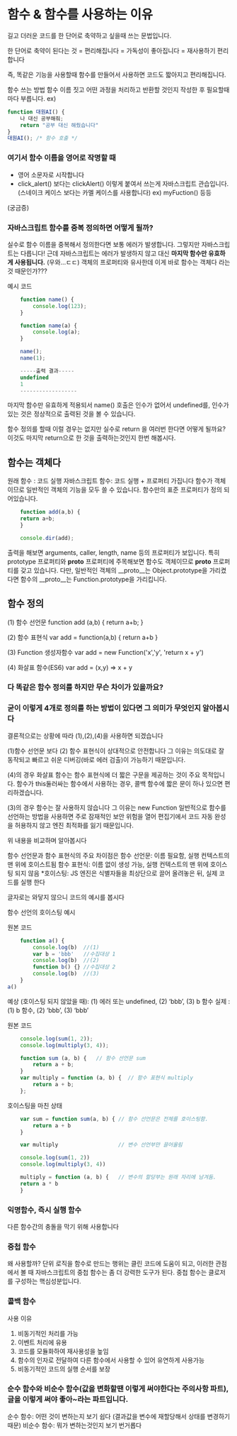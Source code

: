 # 함수 & 함수를 사용하는 이유
길고 더러운 코드를 한 단어로 축약하고 싶을때 쓰는 문법입니다.

한 단어로 축약이 된다는 것 = 편리해집니다 = 가독성이 좋아집니다 = 재사용하기 편리합니다

즉, 똑같은 기능을 사용할때 함수를 만들어서 사용하면 코드도 짧아지고 편리해집니다.

함수 쓰는 방법
함수 이름 짓고 어떤 과정을 처리하고 반환할 것인지 작성한 후 필요할때마다 부릅니다.
ex)
```javascript
function 대원AI() {
    나 대신 공부해줘;
    return "공부 대신 해줬습니다"
}
대원AI(); /* 함수 호출 */
```

### 여기서 함수 이름을 영어로 작명할 때
- 영어 소문자로 시작합니다
- click_alert() 보다는 clickAlert() 이렇게 붙여서 쓰는게 자바스크립트 관습입니다. (스네이크 케이스 보다는 카멜 케이스를 사용합니다)
    ex) myFuction() 등등

(궁금증)
### 자바스크립트 함수를 중복 정의하면 어떻게 될까?

실수로 함수 이름을 중복해서 정의한다면 보통 에러가 발생합니다.
그렇지만 자바스크립트는 다릅니다!
근데 자바스크립트는 에러가 발생하지 않고 대신 **마지막 함수만 유효하게 사용됩니다.** (우와...ㄷㄷ)
객체의 프로퍼티와 유사한데 이게 바로 함수는 객체다 라는 것 때문인가???


예시 코드
```javascript
    function name() {
        console.log(123);
    }

    function name(a) {
        console.log(a);
    }

    name();
    name(1);

    -----출력 결과-----
    undefined
    1
    ------------------

```

마지막 함수만 유효하게 적용되서 name() 호출은 인수가 없어서 undefined를, 인수가 있는 것은 정상적으로 출력된 것을 볼 수 있습니다.


함수 정의를 할때 이럴 경우는 없지만 실수로 return 을 여러번 한다면 어떻게 될까요?
이것도 마지막 return으로 한 것을 출력하는것인지 한번 해봅시다.

## 함수는 객체다
원래 함수 : 코드 실행
자바스크립트 함수: 코드 실행 + 프로퍼티 가집니다
함수가 객체이므로 일반적인 객체의 기능을 모두 쓸 수 있습니다.
함수만의 표준 프로퍼티가 정의 되어있습니다.

```javascript
    function add(a,b) {
    return a+b;
    }

    console.dir(add);
```
출력을 해보면  arguments, caller, length, name 등의 프로퍼티가 보입니다.
특히 prototype 프로퍼티와 __proto__ 프로퍼티에 주목해보면
함수도 객체이므로 __proto__ 프로퍼티를 갖고 있습니다. 다만, 일반적인 객체의 __proto__는 Object.prototype을 가리켰다면 함수의 __proto__는 Function.prototype을 가리킵니다.

## 함수 정의

(1) 함수 선언문
function add (a,b) {
    return a+b;
}

(2) 함수 표현식
var add = function(a,b) {
    return a+b
}

(3) Function 생성자함수
var add = new Function('x','y', 'return x + y')

(4) 화살표 함수(ES6)
var add = (x,y) => x + y


### 다 똑같은 함수 정의를 하지만 무슨 차이가 있을까요?
### 굳이 이렇게 4개로 정의를 하는 방법이 있다면 그 의미가 무엇인지 알아봅시다


결론적으로는 상황에 따라 (1),(2),(4)을 사용하면 되겠습니다


(1)함수 선언문 보다 (2) 함수 표현식이 상대적으로 안전합니다
그 이유는 의도대로 잘 동작되고 빠르고 쉬운 디버깅(바로 에러 검출)이 가능하기 때문입니다.

(4)의 경우
화살표 함수는 함수 표현식에 더 짧은 구문을 제공하는 것이 주요 목적입니다.
함수가 this둘러싸는 함수에서 사용하는 경우, 콜백 함수에 짧은 문이 하나 있으면 편리하겠습니다.

(3)의 경우 함수는 잘 사용하지 않습니다
그 이유는 new Function 일반적으로 함수를 선언하는 방법을 사용하면 주로 잠재적인 보안 위험을 열어 편집기에서 코드 자동 완성을 허용하지 않고 엔진 최적화를 잃기 때문입니다.

위 내용을 비교하며 알아봅시다

함수 선언문과 함수 표현식의 주요 차이점은
    함수 선언문: 이름 필요함, 실행 컨텍스트의 맨 위에 호이스트됨
    함수 표현식: 이름 없이 생성 가능, 실행 컨텍스트의 맨 위에 호이스팅 되지 않음
*호이스팅: JS 엔진은 식별자들을 최상단으로 끌어 올려놓은 뒤, 실제 코드를 실행 한다

글자로는 와닿지 않으니 코드의 예시를 봅시다

함수 선언의 호이스팅 예시

원본 코드
```javascript
    function a() {
        console.log(b)  //(1)
        var b = 'bbb'   //수집대상 1
        console.log(b)  //(2)
        function b() {} //수집대상 2
        console.log(b)  //(3)
    }
a()
```

예상 (호이스팅 되지 않았을 때): (1) 에러 또는 undefined, (2) ‘bbb’, (3) b 함수
실제 : (1) b 함수, (2) ‘bbb’, (3) ‘bbb’



원본 코드
```javascript
    console.log(sum(1, 2));
    console.log(multiply(3, 4));

    function sum (a, b) {   // 함수 선언문 sum
        return a + b;
    }
    var multiply = function (a, b) {  // 함수 표현식 multiply
        return a + b;
    };
```

호이스팅을 마친 상태

```javascript
    var sum = function sum(a, b) { // 함수 선언문은 전체를 호이스팅함.
        return a + b
    }

    var multiply                   // 변수 선언부만 끌어올림

    console.log(sum(1, 2))
    console.log(multiply(3, 4))

    multiply = function (a, b) {   // 변수의 할당부는 원래 자리에 남겨둠.
    return a * b
    }

```


### 익명함수, 즉시 실행 함수
다른 함수간의 충돌을 막기 위해 사용합니다

### 중첩 함수
왜 사용할까?
단위 로직을 함수로 만드는 행위는 클린 코드에 도움이 되고, 이러한 관점에서 볼 때 자바스크립트의 중첩 함수는 좀 더 강력한 도구가 된다.
중첩 함수는 클로저를 구성하는 핵심성분입니다.

### 콜백 함수
사용 이유
1. 비동기적인 처리를 가능
2. 이벤트 처리에 유용
3. 코드를 모듈화하여 재사용성을 높임
4. 함수의 인자로 전달하여 다른 함수에서 사용할 수 있어 유연하게 사용가능
5. 비동기적인 코드의 실행 순서를 보장


### 순수 함수와 비순수 함수(값을 변화할땐 이렇게 써야한다는 주의사항 파트), 글을 이렇게 써야 좋아~라는 파트입니다.
순수 함수: 어떤 것이 변하는지 보기 쉽다 (결과값을 변수에 재할당해서 상태를 변경하기때문)
비순수 함수: 뭐가 변하는것인지 보기 번거롭다

